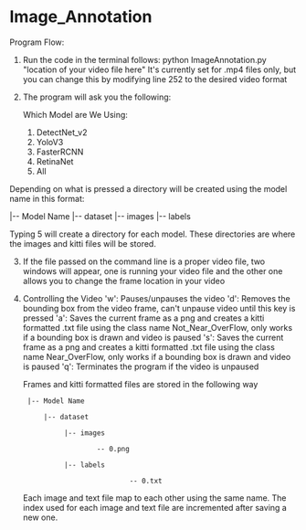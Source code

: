 # Image_Annotation

Program Flow:

1) Run the code in the terminal follows: python ImageAnnotation.py "location of your video file here"
   It's currently set for .mp4 files only, but you can change this by modifying line 252 to the desired video format
2) The program will ask you the following:

    Which Model are We Using:
    1) DetectNet_v2
    2) YoloV3
    3) FasterRCNN
    4) RetinaNet
    5) All
  
  Depending on what is pressed a directory will be created using the model name in this format:
  
  |-- Model Name
    |-- dataset
      |-- images
      |-- labels

  Typing 5 will create a directory for each model. These directories are where the images and kitti files will be stored.
  
3) If the file passed on the command line is a proper video file, two windows will appear, one is running your video file and the other one allows you to change the frame location in your video

4) Controlling the Video
   'w': Pauses/unpauses the video
   'd': Removes the bounding box from the video frame, can't unpause video until this key is pressed
   'a': Saves the current frame as a png and creates a kitti formatted .txt file using the class name Not_Near_OverFlow, only works if a bounding box is drawn
        and video is paused
   's': Saves the current frame as a png and creates a kitti formatted .txt file using the class name Near_OverFlow, only works if a bounding box is drawn
        and video is paused
   'q': Terminates the program if the video is unpaused
   
   Frames and kitti formatted files are stored in the following way
  
  
      	|-- Model Name
      
		    |-- dataset
			 
			     |-- images

		                 -- 0.png
      
			     |-- labels
			     
                                 -- 0.txt
              
    Each image and text file map to each other using the same name. The index used for each image and text file are incremented after saving a new one.

